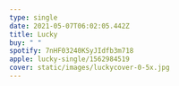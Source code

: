 ```yaml
---
type: single
date: 2021-05-07T06:02:05.442Z
title: Lucky
buy: " "
spotify: 7nHF03240KSyJIdfb3m718
apple: lucky-single/1562984519
cover: static/images/luckycover-0-5x.jpg
---
```

